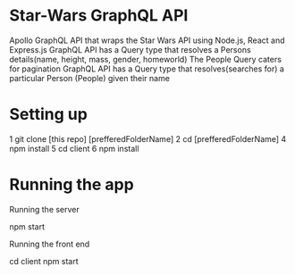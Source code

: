 # Star-Wars GraphQL API

Apollo GraphQL API that wraps the Star Wars API using Node.js, React and Express.js
GraphQL API has a Query type that resolves a Persons details(name, height, mass, gender, homeworld)
The People Query caters for pagination
GraphQL API has a Query type that resolves(searches for) a particular Person (People) given their name

# Setting up

1 git clone [this repo] [prefferedFolderName] 
2 cd [prefferedFolderName]
4 npm install
5 cd client
6 npm install

# Running the app

Running the server

npm start

Running the front end

cd client
npm start



